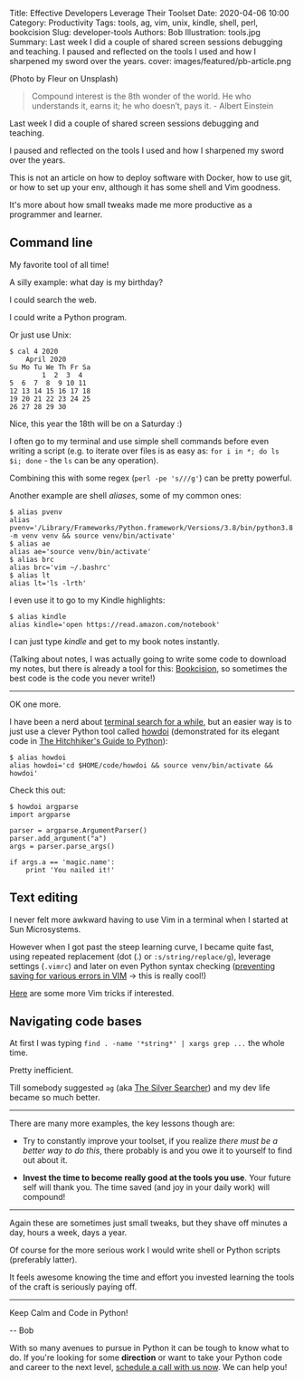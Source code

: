 Title: Effective Developers Leverage Their Toolset
Date: 2020-04-06 10:00
Category: Productivity
Tags: tools, ag, vim, unix, kindle, shell, perl, bookcision
Slug: developer-tools
Authors: Bob
Illustration: tools.jpg
Summary: Last week I did a couple of shared screen sessions debugging and teaching. I paused and reflected on the tools I used and how I sharpened my sword over the years. 
cover: images/featured/pb-article.png

(Photo by Fleur on Unsplash)

> Compound interest is the 8th wonder of the world. He who understands it, earns it; he who doesn’t, pays it. - Albert Einstein

Last week I did a couple of shared screen sessions debugging and teaching.

I paused and reflected on the tools I used and how I sharpened my sword over the years. 

This is not an article on how to deploy software with Docker, how to use git, or how to set up your env, although it has some shell and Vim goodness.

It's more about how small tweaks made me more productive as a programmer and learner.

## Command line

My favorite tool of all time!

A silly example: what day is my birthday?

I could search the web.

I could write a Python program.

Or just use Unix:

	$ cal 4 2020
		April 2020
	Su Mo Tu We Th Fr Sa
			1  2  3  4
	5  6  7  8  9 10 11
	12 13 14 15 16 17 18
	19 20 21 22 23 24 25
	26 27 28 29 30

Nice, this year the 18th will be on a Saturday :)

I often go to my terminal and use simple shell commands before even writing a script (e.g. to iterate over files is as easy as: `for i in *; do ls $i; done` - the `ls` can be any operation).

Combining this with some regex (`perl -pe 's///g'`) can be pretty powerful.

Another example are shell _aliases_, some of my common ones:

	$ alias pvenv
	alias pvenv='/Library/Frameworks/Python.framework/Versions/3.8/bin/python3.8 -m venv venv && source venv/bin/activate'
	$ alias ae
	alias ae='source venv/bin/activate'
	$ alias brc
	alias brc='vim ~/.bashrc'
	$ alias lt
	alias lt='ls -lrth'

I even use it to go to my Kindle highlights:

	$ alias kindle
	alias kindle='open https://read.amazon.com/notebook'

I can just type _kindle_ and get to my book notes instantly.

(Talking about notes, I was actually going to write some code to download my notes, but there is already a tool for this: [Bookcision](https://readwise.io/bookcision), so sometimes the best code is the code you never write!)

---
OK one more.

I have been a nerd about [terminal search for a while](https://bobbelderbos.com/2013/01/search-copy-stackoverflow-data-in-vim-with-conque/), but an easier way is to just use a clever Python tool called [howdoi](https://github.com/gleitz/howdoi) (demonstrated for its elegant code in [The Hitchhiker's Guide to Python](https://www.amazon.com/Hitchhikers-Guide-Python-Practices-Development/dp/1491933178)):

	$ alias howdoi
	alias howdoi='cd $HOME/code/howdoi && source venv/bin/activate && howdoi'

Check this out:

	$ howdoi argparse
	import argparse

	parser = argparse.ArgumentParser()
	parser.add_argument("a")
	args = parser.parse_args()

	if args.a == 'magic.name':
		print 'You nailed it!'

## Text editing

I never felt more awkward having to use Vim in a terminal when I started at Sun Microsystems.

However when I got past the steep learning curve, I became quite fast, using repeated replacement (dot (.) or `:s/string/replace/g`), leverage settings (`.vimrc`) and later on even Python syntax checking ([preventing saving for various errors in VIM](https://gist.github.com/kyokley/0d7bb03eede831bea3fa) -> this is really cool!)

[Here](https://pybit.es/vim-tricks.html) are some more Vim tricks if interested.

## Navigating code bases

At first I was typing `find . -name '*string*' | xargs grep ...` the whole time.

Pretty inefficient.

Till somebody suggested `ag` (aka [The Silver Searcher](https://github.com/ggreer/the_silver_searcher)) and my dev life became so much better.

---
There are many more examples, the key lessons though are:

- Try to constantly improve your toolset, if you realize _there must be a better way to do this_, there probably is and you owe it to yourself to find out about it.

- **Invest the time to become really good at the tools you use**. Your future self will thank you. The time saved (and joy in your daily work) will compound!

---

Again these are sometimes just small tweaks, but they shave off minutes a day, hours a week, days a year. 

Of course for the more serious work I would write shell or Python scripts (preferably latter).

It feels awesome knowing the time and effort you invested learning the tools of the craft is seriously paying off.

---

Keep Calm and Code in Python!

-- Bob

<div class="ctaBox">
<p>With so many avenues to pursue in Python it can be tough to know what to do. If you're looking for some <strong>direction</strong> or want to take your Python code and career to the next level, <a href="https://pybit.es/pages/apply.html" target="_blank">schedule a call with us now</a>. We can help you!</p>
</div>
